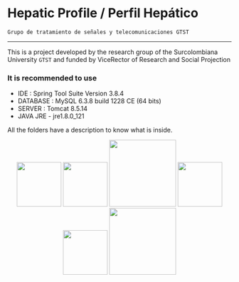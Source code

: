   Hepatic Profile / Perfil Hepático
=========================================

	Grupo de tratamiento de señales y telecomunicaciones GTST  
--------------------------------------------------------
This is a project developed by the research group of the Surcolombiana University `GTST` and funded by ViceRector of Research and Social Projection
### It is recommended to use
  * IDE : Spring Tool Suite Version 3.8.4
  * DATABASE : MySQL 6.3.8 build 1228 CE (64 bits)
  * SERVER : Tomcat 8.5.14
  * JAVA JRE - jre1.8.0_121

All the folders have a description to know what is inside.



<p align="center">
 <img src="http://www.vozidea.com/wp-content/uploads/2016/06/Java-logo.png" width="100"  />
  <img src="https://upload.wikimedia.org/wikipedia/commons/7/7b/Tomcat-logo.svg" width="100"  />
  <img src="https://spring.io/img/spring-by-pivotal.png" width="150"/>
  <img src="https://www.mysql.com/common/logos/logo-mysql-170x115.png" width="100"  />
  <img src="https://cdn-images-1.medium.com/max/2000/1*l4xICbIIYlz1OTymWCoUTw.jpeg" width="100" /> 
  <img src="http://blog.calat.com/wp-content/uploads/2013/05/jquery_logo.png" width="150"  />
</p>